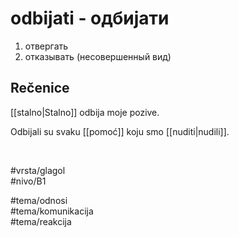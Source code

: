 # odbijati - одбијати

1. отвергать  
2. отказывать (несовершенный вид)

## Rečenice

[[stalno|Stalno]] odbija moje pozive.

Odbijali su svaku [[pomoć]] koju smo [[nuditi|nudili]].

<br>

#vrsta/glagol  
#nivo/B1  

#tema/odnosi  
#tema/komunikacija  
#tema/reakcija  
